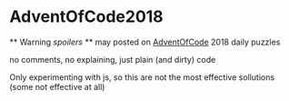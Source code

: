 # AdventOfCode2018

** Warning _spoilers_ **  may posted on
[AdventOfCode](https://adventofcode.com/) 2018 daily puzzles

no comments, no explaining, just plain (and dirty) code

Only experimenting with js, so this are not the most effective sollutions
(some not effective at all)
